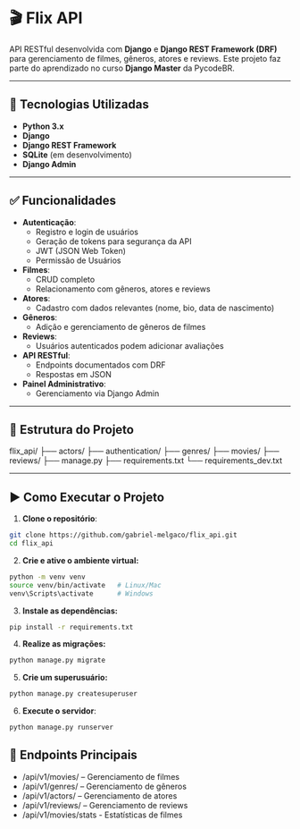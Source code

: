 # 🎬 Flix API

API RESTful desenvolvida com **Django** e **Django REST Framework (DRF)** para gerenciamento de filmes, gêneros, atores e reviews. Este projeto faz parte do aprendizado no curso **Django Master** da PycodeBR.

---

## 🚀 Tecnologias Utilizadas
- **Python 3.x**
- **Django**
- **Django REST Framework**
- **SQLite** (em desenvolvimento)
- **Django Admin**

---

## ✅ Funcionalidades
- **Autenticação**:
  - Registro e login de usuários
  - Geração de tokens para segurança da API
  - JWT (JSON Web Token)
  - Permissão de Usuários
- **Filmes**:
  - CRUD completo
  - Relacionamento com gêneros, atores e reviews
- **Atores**:
  - Cadastro com dados relevantes (nome, bio, data de nascimento)
- **Gêneros**:
  - Adição e gerenciamento de gêneros de filmes
- **Reviews**:
  - Usuários autenticados podem adicionar avaliações
- **API RESTful**:
  - Endpoints documentados com DRF
  - Respostas em JSON
- **Painel Administrativo**:
  - Gerenciamento via Django Admin

---

## 📂 Estrutura do Projeto
flix_api/ ├── actors/ ├── authentication/ ├── genres/ ├── movies/ ├── reviews/ ├── manage.py ├── requirements.txt └── requirements_dev.txt

---

## ▶️ Como Executar o Projeto
1. **Clone o repositório**:
```bash
git clone https://github.com/gabriel-melgaco/flix_api.git
cd flix_api
```

2. **Crie e ative o ambiente virtual:**
```bash
python -m venv venv
source venv/bin/activate   # Linux/Mac
venv\Scripts\activate      # Windows
```

3. **Instale as dependências:**
```bash
pip install -r requirements.txt
```

4. **Realize as migrações:**
```bash
python manage.py migrate
```

5. **Crie um superusuário:**
```bash
python manage.py createsuperuser
```

6. **Execute o servidor**:
```bash
python manage.py runserver
```


## 🔗 Endpoints Principais
- /api/v1/movies/ – Gerenciamento de filmes
- /api/v1/genres/ – Gerenciamento de gêneros
- /api/v1/actors/ – Gerenciamento de atores
- /api/v1/reviews/ – Gerenciamento de reviews
- /api/v1/movies/stats - Estatísticas de filmes
